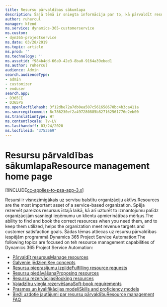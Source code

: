 ```yaml
---
title: Resursu pārvaldības sākumlapa
description: Šajā tēmā ir sniegta informācija par to, kā pārvaldīt resursus.
author: ruhercul
manager: kfend
ms.service: dynamics-365-customerservice
ms.custom:
- dyn365-projectservice
ms.date: 03/28/2019
ms.topic: article
ms.prod: ''
ms.technology: ''
ms.assetid: f984b4dd-66a9-42e3-8ba0-9164a39ebed1
ms.author: ruhercul
audience: Admin
search.audienceType:
- admin
- customizer
- enduser
search.app:
- D365CE
- D365PS
ms.openlocfilehash: 3f12dbe72a7db0ea507c561658670bc4b3ca411a
ms.sourcegitcommit: 8c786230ef2a497280885b827162561776e2eb00
ms.translationtype: HT
ms.contentlocale: lv-LV
ms.lasthandoff: 03/24/2020
ms.locfileid: "3753569"
---
```

# <a name="resource-management-home-page"></a><span data-ttu-id="2864b-103">Resursu pārvaldības sākumlapa</span><span class="sxs-lookup"><span data-stu-id="2864b-103">Resource management home page</span></span>

[!INCLUDE[cc-applies-to-psa-app-3.x](../includes/cc-applies-to-psa-app-3x.md)]

<span data-ttu-id="2864b-104">Resursi ir visnozīmīgākais uz servisu balstītu organizāciju aktīvs.</span><span class="sxs-lookup"><span data-stu-id="2864b-104">Resources are the most important asset of a service-based organization.</span></span> <span data-ttu-id="2864b-105">Spēja rezervēt pareizos resursus īstajā laikā, kā arī uzturēt to izmantojumu palīdz organizācijām sasniegt ieņēmumu un klientu apmierinātības mērķus.</span><span class="sxs-lookup"><span data-stu-id="2864b-105">The ability to find and book the correct resources when you need them, and to keep them utilized, helps the organization meet revenue targets and customer satisfaction goals.</span></span> <span data-ttu-id="2864b-106">Šādas tēmas attiecas uz resursu pārvaldības iespējām programmā Dynamics 365 Project Service Automation:</span><span class="sxs-lookup"><span data-stu-id="2864b-106">The following topics are focused on teh resource management capabilities of Dynamics 365 Project Service Automation:</span></span>

- [<span data-ttu-id="2864b-107">Pārvaldīt resursus</span><span class="sxs-lookup"><span data-stu-id="2864b-107">Manage resources</span></span>](manage-resources.md)
- [<span data-ttu-id="2864b-108">Galvenie jēdzieni</span><span class="sxs-lookup"><span data-stu-id="2864b-108">Key concepts</span></span>](reports-key-concepts.md)
- [<span data-ttu-id="2864b-109">Resursu pieprasījumu izpilde</span><span class="sxs-lookup"><span data-stu-id="2864b-109">Fulfilling resource requests</span></span>](resource-management-fulfill-requests.md)
- [<span data-ttu-id="2864b-110">Resursu piedāvāšana</span><span class="sxs-lookup"><span data-stu-id="2864b-110">Proposing resources</span></span>](resource-management-propose-resources.md)
- [<span data-ttu-id="2864b-111">Resursu rezervācijas</span><span class="sxs-lookup"><span data-stu-id="2864b-111">Booking resources</span></span>](resource-management-book-resources-scheduleboard.md)
- [<span data-ttu-id="2864b-112">Vajadzību viegla rezervēšana</span><span class="sxs-lookup"><span data-stu-id="2864b-112">Soft-book requirements</span></span>](resource-management-softbook-requirements.md)
- [<span data-ttu-id="2864b-113">Prasmes un kvalifikācijas modeļi</span><span class="sxs-lookup"><span data-stu-id="2864b-113">Skills and proficiency models</span></span>](resource-management-skills-proficiency.md)
- [<span data-ttu-id="2864b-114">Bieži uzdotie jautājumi par resursu pārvaldību</span><span class="sxs-lookup"><span data-stu-id="2864b-114">Resource management FAQ</span></span>](resource-management-faq.md)
